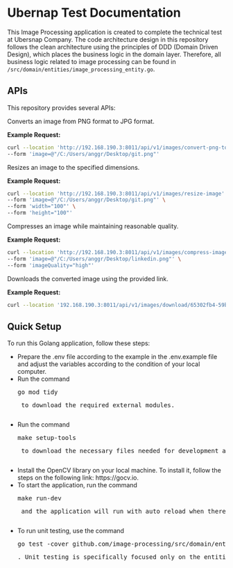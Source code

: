 # Ubernap Test Documentation

This Image Processing application is created to complete the technical test at Ubersnap Company. The code architecture design in this repository follows the clean architecture using the principles of DDD (Domain Driven Design), which places the business logic in the domain layer. Therefore, all business logic related to image processing can be found in `/src/domain/entities/image_processing_entity.go`.

## APIs

This repository provides several APIs:

Converts an image from PNG format to JPG format.

**Example Request:**
```bash
curl --location 'http://192.168.190.3:8011/api/v1/images/convert-png-to-jpg' \
--form 'image=@"/C:/Users/anggr/Desktop/git.png"'
```

Resizes an image to the specified dimensions.

**Example Request:**
```bash
curl --location 'http://192.168.190.3:8011/api/v1/images/resize-image' \
--form 'image=@"/C:/Users/anggr/Desktop/git.png"' \
--form 'width="100"' \
--form 'height="100"'
```

Compresses an image while maintaining reasonable quality.

**Example Request:**
```bash
curl --location 'http://192.168.190.3:8011/api/v1/images/compress-image' \
--form 'image=@"/C:/Users/anggr/Desktop/linkedin.png"' \
--form 'imageQuality="high"'
```

Downloads the converted image using the provided link.

**Example Request:**
```bash
curl --location '192.168.190.3:8011/api/v1/images/download/65302fb4-59bf-4762-8e41-5cb6116a.jpg'
```

## Quick Setup
To run this Golang application, follow these steps:<br>
<ul>
<li>Prepare the .env file according to the example in the .env.example file and adjust the variables according to the condition of your local computer.</li>
<li>Run the command <pre>go mod tidy<pre> to download the required external modules.</li>
<li>Run the command <pre>make setup-tools<pre> to download the necessary files needed for development auto run such as the 'air' binary.</li>
<li>Install the OpenCV library on your local machine. To install it, follow the steps on the following link: https://gocv.io.</li>
<li>To start the application, run the command <pre>make run-dev<pre> and the application will run with auto reload when there are file changes.</li>
<li>To run unit testing, use the command <pre>go test -cover github.com/image-processing/src/domain/entities<pre>. Unit testing is specifically focused only on the entities package because the business logic functions are placed in this file.</li>
</ul>